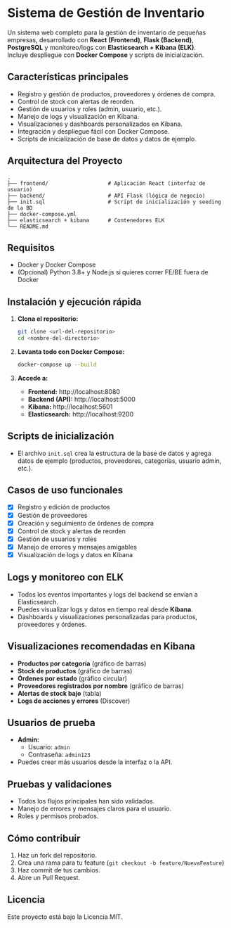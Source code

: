 # Sistema de Gestión de Inventario

Un sistema web completo para la gestión de inventario de pequeñas empresas, desarrollado con **React (Frontend)**, **Flask (Backend)**, **PostgreSQL** y monitoreo/logs con **Elasticsearch + Kibana (ELK)**.  
Incluye despliegue con **Docker Compose** y scripts de inicialización.

## Características principales

- Registro y gestión de productos, proveedores y órdenes de compra.
- Control de stock con alertas de reorden.
- Gestión de usuarios y roles (admin, usuario, etc.).
- Manejo de logs y visualización en Kibana.
- Visualizaciones y dashboards personalizados en Kibana.
- Integración y despliegue fácil con Docker Compose.
- Scripts de inicialización de base de datos y datos de ejemplo.

## Arquitectura del Proyecto

```
.
├── frontend/                   # Aplicación React (interfaz de usuario)
├── backend/                    # API Flask (lógica de negocio)
├── init.sql                    # Script de inicialización y seeding de la BD
├── docker-compose.yml
├── elasticsearch + kibana      # Contenedores ELK
└── README.md
```

## Requisitos

- Docker y Docker Compose
- (Opcional) Python 3.8+ y Node.js si quieres correr FE/BE fuera de Docker

## Instalación y ejecución rápida

1. **Clona el repositorio:**
   ```bash
   git clone <url-del-repositorio>
   cd <nombre-del-directorio>
   ```

2. **Levanta todo con Docker Compose:**
   ```bash
   docker-compose up --build
   ```

3. **Accede a:**
   - **Frontend:** http://localhost:8080
   - **Backend (API):** http://localhost:5000
   - **Kibana:** http://localhost:5601
   - **Elasticsearch:** http://localhost:9200

## Scripts de inicialización

- El archivo `init.sql` crea la estructura de la base de datos y agrega datos de ejemplo (productos, proveedores, categorías, usuario admin, etc.).

## Casos de uso funcionales

- [x] Registro y edición de productos
- [x] Gestión de proveedores
- [x] Creación y seguimiento de órdenes de compra
- [x] Control de stock y alertas de reorden
- [x] Gestión de usuarios y roles
- [x] Manejo de errores y mensajes amigables
- [x] Visualización de logs y datos en Kibana

## Logs y monitoreo con ELK

- Todos los eventos importantes y logs del backend se envían a Elasticsearch.
- Puedes visualizar logs y datos en tiempo real desde **Kibana**.
- Dashboards y visualizaciones personalizadas para productos, proveedores y órdenes.

## Visualizaciones recomendadas en Kibana

- **Productos por categoría** (gráfico de barras)
- **Stock de productos** (gráfico de barras)
- **Órdenes por estado** (gráfico circular)
- **Proveedores registrados por nombre** (gráfico de barras)
- **Alertas de stock bajo** (tabla)
- **Logs de acciones y errores** (Discover)

## Usuarios de prueba

- **Admin:**  
  - Usuario: `admin`  
  - Contraseña: `admin123`
- Puedes crear más usuarios desde la interfaz o la API.

## Pruebas y validaciones

- Todos los flujos principales han sido validados.
- Manejo de errores y mensajes claros para el usuario.
- Roles y permisos probados.

## Cómo contribuir

1. Haz un fork del repositorio.
2. Crea una rama para tu feature (`git checkout -b feature/NuevaFeature`)
3. Haz commit de tus cambios.
4. Abre un Pull Request.

## Licencia

Este proyecto está bajo la Licencia MIT. 